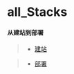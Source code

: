 # all_Stacks

####  从建站到部署
 > - [建站](https://github.com/cozyhana/all_Stacks/blob/master/buildFrame.md)
 
 > - [部署](https://github.com/cozyhana/all_Stacks/blob/master/cozy_config.md)
 


